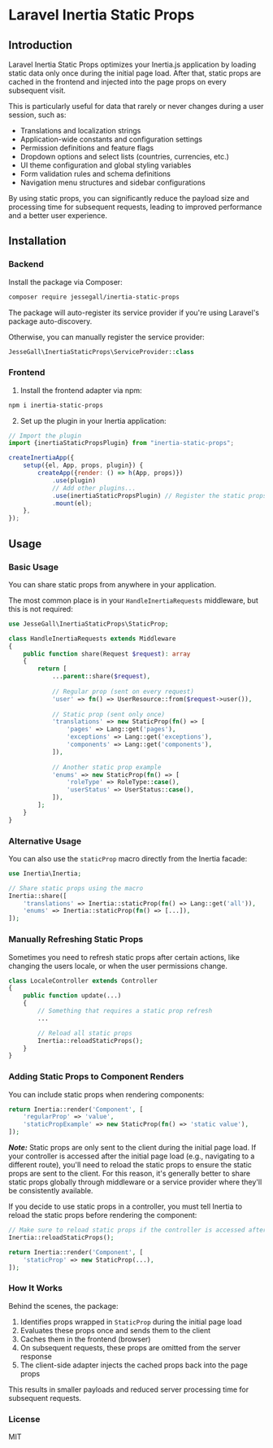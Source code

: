 # Laravel Inertia Static Props

## Introduction

Laravel Inertia Static Props optimizes your Inertia.js application by loading static data only once during the initial
page load. After that, static props are cached in the frontend and injected into the page props on every subsequent
visit.

This is particularly useful for data that rarely or never changes during a user session, such as:

- Translations and localization strings
- Application-wide constants and configuration settings
- Permission definitions and feature flags
- Dropdown options and select lists (countries, currencies, etc.)
- UI theme configuration and global styling variables
- Form validation rules and schema definitions
- Navigation menu structures and sidebar configurations

By using static props, you can significantly reduce the payload size and processing time for subsequent requests,
leading to improved performance and a better user experience.

## Installation

### Backend

Install the package via Composer:

```bash
composer require jessegall/inertia-static-props
```

The package will auto-register its service provider if you're using Laravel's package auto-discovery.

Otherwise, you can manually register the service provider:

```php
JesseGall\InertiaStaticProps\ServiceProvider::class
```

### Frontend

1. Install the frontend adapter via npm:

```bash
npm i inertia-static-props
```

2. Set up the plugin in your Inertia application:

```js
// Import the plugin
import {inertiaStaticPropsPlugin} from "inertia-static-props";

createInertiaApp({
    setup({el, App, props, plugin}) {
        createApp({render: () => h(App, props)})
            .use(plugin)
            // Add other plugins...
            .use(inertiaStaticPropsPlugin) // Register the static props plugin
            .mount(el);
    },
});
```

## Usage

### Basic Usage

You can share static props from anywhere in your application.

The most common place is in your `HandleInertiaRequests` middleware, but this is not required:

```php
use JesseGall\InertiaStaticProps\StaticProp;

class HandleInertiaRequests extends Middleware
{
    public function share(Request $request): array
    {
        return [
            ...parent::share($request),
            
            // Regular prop (sent on every request)
            'user' => fn() => UserResource::from($request->user()),
            
            // Static prop (sent only once)
            'translations' => new StaticProp(fn() => [
                'pages' => Lang::get('pages'),
                'exceptions' => Lang::get('exceptions'),
                'components' => Lang::get('components'),
            ]),
            
            // Another static prop example
            'enums' => new StaticProp(fn() => [
                'roleType' => RoleType::case(),
                'userStatus' => UserStatus::case(),   
            ]),
        ];
    }
}
```

### Alternative Usage

You can also use the `staticProp` macro directly from the Inertia facade:

```php
use Inertia\Inertia;

// Share static props using the macro
Inertia::share([
    'translations' => Inertia::staticProp(fn() => Lang::get('all')),
    'enums' => Inertia::staticProp(fn() => [...]),
]);
```

### Manually Refreshing Static Props

Sometimes you need to refresh static props after certain actions, like changing the users locale, or when the user
permissions change.

```php
class LocaleController extends Controller
{
    public function update(...)
    {
        // Something that requires a static prop refresh
        ... 

        // Reload all static props
        Inertia::reloadStaticProps();
    }
}
```

### Adding Static Props to Component Renders

You can include static props when rendering components:

```php
return Inertia::render('Component', [
    'regularProp' => 'value',
    'staticPropExample' => new StaticProp(fn() => 'static value'),
]);
```

***Note:***
Static props are only sent to the client during the initial page load. If your controller is accessed after the
initial page load (e.g., navigating to a different route), you'll need to reload the static props to ensure
the static props are sent to the client. For this reason, it's generally better to share static props globally through
middleware or a service provider where they'll be consistently available.

If you decide to use static props in a controller, you must tell Inertia to reload the static props before rendering the
component:

```php
// Make sure to reload static props if the controller is accessed after the initial page load
Inertia::reloadStaticProps(); 

return Inertia::render('Component', [
    'staticProp' => new StaticProp(...),
]);
```

### How It Works

Behind the scenes, the package:

1. Identifies props wrapped in `StaticProp` during the initial page load
2. Evaluates these props once and sends them to the client
3. Caches them in the frontend (browser)
4. On subsequent requests, these props are omitted from the server response
5. The client-side adapter injects the cached props back into the page props

This results in smaller payloads and reduced server processing time for subsequent requests.

### License

MIT
